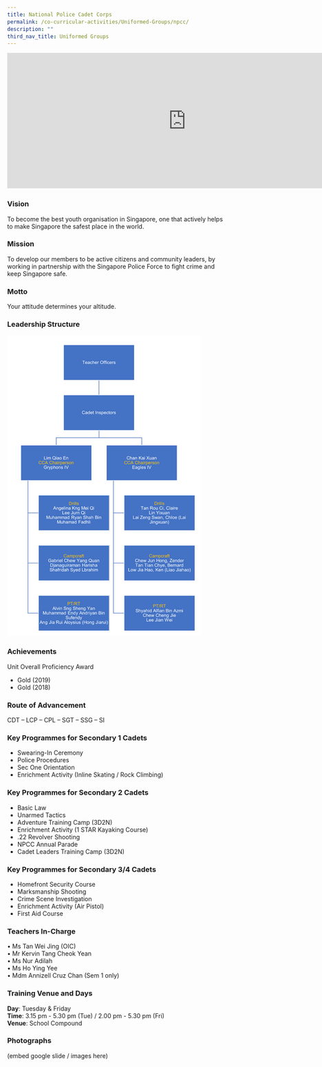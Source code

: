 ```yaml
---
title: National Police Cadet Corps
permalink: /co-curricular-activities/Uniformed-Groups/npcc/
description: ""
third_nav_title: Uniformed Groups
---
```

<center><iframe width="830" height="315" src="https://www.youtube.com/embed/CZtDCiXzBYQ" title="2022 NPCC Open House" frameborder="0" allow="accelerometer; autoplay; clipboard-write; encrypted-media; gyroscope; picture-in-picture" allowfullscreen=""></iframe></center>



### Vision

To become the best youth organisation in Singapore, one that actively helps to make Singapore the safest place in the world.

### Mission

To develop our members to be active citizens and community leaders, by working in partnership with the Singapore Police Force to fight crime and keep Singapore safe.

### Motto

Your attitude determines your altitude.

### Leadership Structure
![](/images/NPCC/npcc-org.png)

### Achievements

Unit Overall Proficiency Award  
*   Gold (2019)  
*   Gold (2018)

### Route of Advancement

CDT – LCP – CPL – SGT – SSG – SI

### Key Programmes for Secondary 1 Cadets
*   Swearing-In Ceremony  
*   Police Procedures  
*   Sec One Orientation  
*   Enrichment Activity (Inline Skating / Rock Climbing)

### Key Programmes for Secondary 2 Cadets
*   Basic Law  
*   Unarmed Tactics  
*   Adventure Training Camp (3D2N)  
*   Enrichment Activity (1 STAR Kayaking Course)  
*   .22 Revolver Shooting  
*   NPCC Annual Parade  
*   Cadet Leaders Training Camp (3D2N)  
    

### Key Programmes for Secondary 3/4 Cadets
*   Homefront Security Course  
*   Marksmanship Shooting  
*   Crime Scene Investigation  
*   Enrichment Activity (Air Pistol)  
*   First Aid Course 
    

### Teachers In-Charge
•	Ms Tan Wei Jing (OIC)  
•	Mr Kervin Tang Cheok Yean  
•	Ms Nur Adilah  
•	Ms Ho Ying Yee  
•	Mdm Annizell Cruz Chan (Sem 1 only)  
    

### Training Venue and Days
**Day**: Tuesday &amp; Friday  
**Time**: 3.15 pm - 5.30 pm (Tue) / 2.00 pm - 5.30 pm (Fri)  
**Venue**: School Compound

### Photographs

(embed google slide / images here)